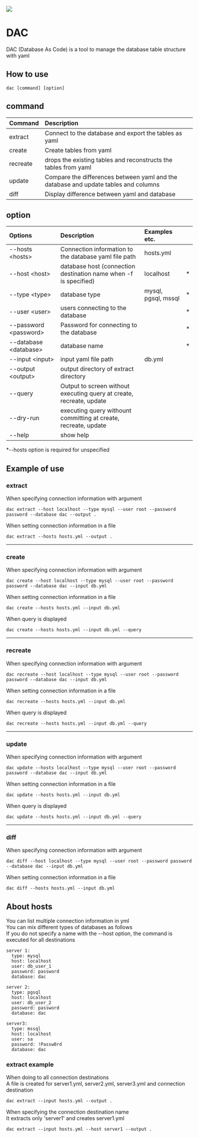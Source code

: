 ![](https://github.com/deezus-net/Dac.Net/workflows/test/badge.svg)
# DAC
DAC (Database As Code) is a tool to manage the database table structure with yaml  

## How to use
```
dac [command] [option]
```

## command
| Command | Description |
|:---|:---|
| extract | Connect to the database and export the tables as yaml |
| create | Create tables from yaml |
| recreate | drops the existing tables and reconstructs the tables from yaml |
| update | Compare the differences between yaml and the database and update tables and columns |
| diff | Display difference between yaml and database |

## option
| Options | Description | Examples etc. | |
|:---|:---|:---|:---:|
| --hosts &lt;hosts&gt; | Connection information to the database yaml file path | hosts.yml | |
| --host &lt;host&gt; | database host (connection destination name when -f is specified) | localhost | * ||
| --type &lt;type&gt; | database type | mysql, pgsql, mssql | * |
| --user &lt;user&gt;| users connecting to the database | | * |
| --password &lt;password&gt; | Password for connecting to the database | | * |
| --database &lt;database&gt; | database name | | * |
| --input &lt;input&gt; | input yaml file path | db.yml | |
| --output &lt;output&gt; | output directory of extract directory | | |
| --query | Output to screen without executing query at create, recreate, update | | |
| --dry-run |  executing query withount committing at create, recreate, update | | |
| --help | show help| | |

*--hosts option is required for unspecified

## Example of use

### extract
When specifying connection information with argument
```
dac extract --host localhost --type mysql --user root --password password --database dac --output .
```
When setting connection information in a file
```
dac extract --hosts hosts.yml --output .
```
--------------
  
### create
When specifying connection information with argument
```
dac create --host localhost --type mysql --user root --password password --database dac --input db.yml
```
When setting connection information in a file
```
dac create --hosts hosts.yml --input db.yml
```
When query is displayed
```
dac create --hosts hosts.yml --input db.yml --query
```
--------------
  
### recreate
When specifying connection information with argument
```
dac recreate --host localhost --type mysql --user root --password password --database dac --input db.yml
```
When setting connection information in a file
```
dac recreate --hosts hosts.yml --input db.yml
```
When query is displayed
```
dac recreate --hosts hosts.yml --input db.yml --query
```
--------------
  
### update
When specifying connection information with argument
```
dac update --hosts localhost --type mysql --user root --password password --database dac --input db.yml
```
When setting connection information in a file
```
dac update --hosts hosts.yml --input db.yml
```
When query is displayed
```
dac update --hosts hosts.yml --input db.yml --query
```
--------------
  
### diff
When specifying connection information with argument
```
dac diff --host localhost --type mysql --user root --password password --database dac --input db.yml
```
When setting connection information in a file
```
dac diff --hosts hosts.yml --input db.yml
```

## About hosts
You can list multiple connection information in yml  
You can mix different types of databases as follows  
If you do not specify a name with the --host option, the command is executed for all destinations
```yaml: hosts.yml
server 1:
  type: mysql
  host: localhost
  user: db_user_1
  password: password
  database: dac
 
server 2:
  type: pgsql
  host: localhost
  user: db_user_2
  password: password
  database: dac

server3:
  type: mssql
  host: localhost
  user: sa
  password: !Passw0rd
  database: dac
```

### extract example
When doing to all connection destinations  
A file is created for server1.yml, server2.yml, server3.yml and connection destination
```
dac extract --input hosts.yml --output .
```

When specifying the connection destination name  
It extracts only 'server1' and creates server1.yml
```
dac extract --input hosts.yml --host server1 --output .
```